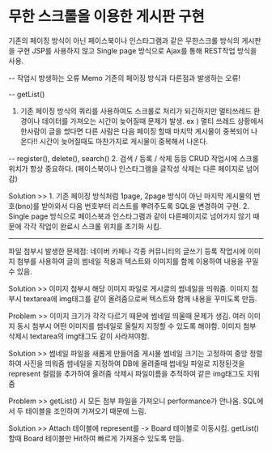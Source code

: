 # 무한 스크롤을 이용한 게시판 구현

기존의 페이징 방식이 아닌 페이스북이나 인스타그램과 같은 무한스크롤 방식의 게시판을 구현
JSP를 사용하지 않고 Single page 방식으로 Ajax를 통해 REST작업 방식을 사용. 


-- 작업시 방생하는 오류 Memo
기존의 페이징 방식과 다른점과 발생하는 오류!

-- getList()
1. 기존 페이징 방식의 쿼리를 사용하여도 스크롤로 처리가 되긴하지만 멀티쓰레드 환경이나
   데이터를 가져오는 시간이 늦어질때 문제가 발생.
   ex ) 멀티 쓰레드 상황에서 한사람이 글을 썼다면 다른 사람은 다음 페이징 할때 마지막
        게시물이 중복되어 나온다!! 시간이 늦어질때도 마찬가지로 게시물이 중복해서 나온다.
        
-- register(), delete(), search() 
2. 검색 / 등록 / 삭제 등등 CRUD 작업시에 스크롤위치가 항상 중요하다.
   (페이스북이나 인스타그램을 글작성 삭제는 다른 페이지로 넘어감)

Solution >> 1. 기존 페이징 방식처럼 1page, 2page 방식이 아닌 마지막 게시물의 번호(bno)를 받아와서
               다음 번호부터 리스트를 뿌려주도록 SQL을 변경하여 구현.
            2. Single page 방식으로 페이스북과 인스타그램과 같이 다른페이지로 넘어가지 않기 때문에
               각각 작업이 완료시 스크롤 위치를 초기화 시킴.
               
-----------------------------------------------------------------------------------------------

파일 첨부시 발생한 문제점: 네이버 카페나 각종 커뮤니티의 글쓰기 등록 작업시에 이미지 첨부를 사용하여
                          글의 썸네일 적용과 텍스트와 이미지를 함께 이용하여 내용을 꾸밀 수 있음.
                          
Solution >> 이미지 첨부시 해당 이미지 파일로 게시글의 썸네일을 띄워줌.
            이미지 첨부시 textarea에 img태그를 같이 올려줌으로써 텍스트와 함께 내용을 꾸미도록 만듬.
            
Problem >> 이미지 크기가 각각 다르기 때문에 썸네일 띄울때 문제가 생김.
           여러 이미지 동시 첨부시 어떤 이미지를 썸네일로 올릴지 지정할 수 있도록 해야함.
           이미지 첨부 삭제시 textarea의 img태그도 같이 사라져야함.
           
Solution >> 썸네일 파일을 새롭게 만들어줌 게시물 썸네일 크기는 고정하여 중앙 정렬하여 사진을 띄워줌
            썸네일을 지정하여 DB에 올려줄때 썹네일 파일로 지정된것을 represent 컬럼을 추가하여 올려줌
            삭제시 파일이름을 추적하여 같은 img태그도 지워줌

Problem >> getList() 시 모든 첨부 파일을 가져오니 performance가 안나옴. SQL에서 두 테이블을 조인하여
           가져오기 때문에 느림.

Solution >> Attach 테이블에 represent를 -> Board 테이블로 이동시킴. getList() 할때 Board 테이블만
            Hit하여 빠르게 가져올수 있도록 만듬.
           
